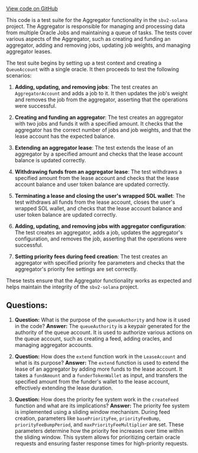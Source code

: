 [View code on GitHub](https://github.com/switchboard-xyz/sbv2-solana/blob/master/javascript/solana.js/test/aggregator.spec.ts)

This code is a test suite for the Aggregator functionality in the `sbv2-solana` project. The Aggregator is responsible for managing and processing data from multiple Oracle Jobs and maintaining a queue of tasks. The tests cover various aspects of the Aggregator, such as creating and funding an aggregator, adding and removing jobs, updating job weights, and managing aggregator leases.

The test suite begins by setting up a test context and creating a `QueueAccount` with a single oracle. It then proceeds to test the following scenarios:

1. **Adding, updating, and removing jobs**: The test creates an `AggregatorAccount` and adds a job to it. It then updates the job's weight and removes the job from the aggregator, asserting that the operations were successful.

2. **Creating and funding an aggregator**: The test creates an aggregator with two jobs and funds it with a specified amount. It checks that the aggregator has the correct number of jobs and job weights, and that the lease account has the expected balance.

3. **Extending an aggregator lease**: The test extends the lease of an aggregator by a specified amount and checks that the lease account balance is updated correctly.

4. **Withdrawing funds from an aggregator lease**: The test withdraws a specified amount from the lease account and checks that the lease account balance and user token balance are updated correctly.

5. **Terminating a lease and closing the user's wrapped SOL wallet**: The test withdraws all funds from the lease account, closes the user's wrapped SOL wallet, and checks that the lease account balance and user token balance are updated correctly.

6. **Adding, updating, and removing jobs with aggregator configuration**: The test creates an aggregator, adds a job, updates the aggregator's configuration, and removes the job, asserting that the operations were successful.

7. **Setting priority fees during feed creation**: The test creates an aggregator with specified priority fee parameters and checks that the aggregator's priority fee settings are set correctly.

These tests ensure that the Aggregator functionality works as expected and helps maintain the integrity of the `sbv2-solana` project.
## Questions: 
 1. **Question:** What is the purpose of the `queueAuthority` and how is it used in the code?
   **Answer:** The `queueAuthority` is a keypair generated for the authority of the queue account. It is used to authorize various actions on the queue account, such as creating a feed, adding oracles, and managing aggregator accounts.

2. **Question:** How does the `extend` function work in the `LeaseAccount` and what is its purpose?
   **Answer:** The `extend` function is used to extend the lease of an aggregator by adding more funds to the lease account. It takes a `fundAmount` and a `funderTokenWallet` as input, and transfers the specified amount from the funder's wallet to the lease account, effectively extending the lease duration.

3. **Question:** How does the priority fee system work in the `createFeed` function and what are its implications?
   **Answer:** The priority fee system is implemented using a sliding window mechanism. During feed creation, parameters like `basePriorityFee`, `priorityFeeBump`, `priorityFeeBumpPeriod`, and `maxPriorityFeeMultiplier` are set. These parameters determine how the priority fee increases over time within the sliding window. This system allows for prioritizing certain oracle requests and ensuring faster response times for high-priority requests.